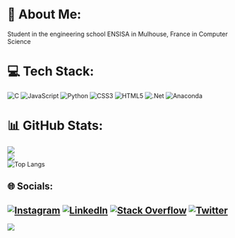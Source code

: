 # 💫 About Me:
Student in the engineering school ENSISA in Mulhouse, France in Computer Science<br>

# 💻 Tech Stack:
![C](https://img.shields.io/badge/c-%2300599C.svg?style=for-the-badge&logo=c&logoColor=white) ![JavaScript](https://img.shields.io/badge/javascript-%23323330.svg?style=for-the-badge&logo=javascript&logoColor=%23F7DF1E) ![Python](https://img.shields.io/badge/python-3670A0?style=for-the-badge&logo=python&logoColor=ffdd54) ![CSS3](https://img.shields.io/badge/css3-%231572B6.svg?style=for-the-badge&logo=css3&logoColor=white) ![HTML5](https://img.shields.io/badge/html5-%23E34F26.svg?style=for-the-badge&logo=html5&logoColor=white) ![.Net](https://img.shields.io/badge/.NET-5C2D91?style=for-the-badge&logo=.net&logoColor=white) ![Anaconda](https://img.shields.io/badge/Anaconda-%2344A833.svg?style=for-the-badge&logo=anaconda&logoColor=white)


# 📊 GitHub Stats:
![](https://github-readme-stats.vercel.app/api?username=Marc-Proux&theme=tokyonight&hide_border=true&include_all_commits=false&count_private=false)<br/>
![](https://github-readme-streak-stats.herokuapp.com/?user=Marc-Proux&theme=tokyonight&hide_border=true)<br/>
![Top Langs](https://github-readme-stats.vercel.app/api/top-langs/?username=Marc-Proux&theme=tokyonight&hide_border=true&layout=compact)


## 🌐 Socials:
[![Instagram](https://img.shields.io/badge/Instagram-%23E4405F.svg?logo=Instagram&logoColor=white)](https://instagram.com/marc_prx) [![LinkedIn](https://img.shields.io/badge/LinkedIn-%230077B5.svg?logo=linkedin&logoColor=white)](https://linkedin.com/in/marc-proux-b25b851ab) [![Stack Overflow](https://img.shields.io/badge/-Stackoverflow-FE7A16?logo=stack-overflow&logoColor=white)](https://stackoverflow.com/users/20854137) [![Twitter](https://img.shields.io/badge/Twitter-%231DA1F2.svg?logo=Twitter&logoColor=white)](https://twitter.com/@PrxMarc) 
---
[![](https://visitcount.itsvg.in/api?id=Marc-Proux&icon=0&color=0)](https://visitcount.itsvg.in)

